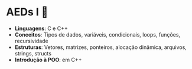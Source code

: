 # AEDs I 📘
- **Linguagens**: C e C++
- **Conceitos**: Tipos de dados, variáveis, condicionais, loops, funções, recursividade
- **Estruturas**: Vetores, matrizes, ponteiros, alocação dinâmica, arquivos, strings, structs
- **Introdução à POO**: em C++
